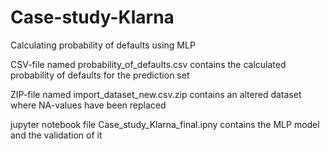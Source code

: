 # Case-study-Klarna
Calculating probability of defaults using MLP

CSV-file named probability_of_defaults.csv contains the calculated probability of defaults for the prediction set

ZIP-file named import_dataset_new.csv.zip contains an altered dataset where NA-values have been replaced

jupyter notebook file Case_study_Klarna_final.ipny contains the MLP model and the validation of it
